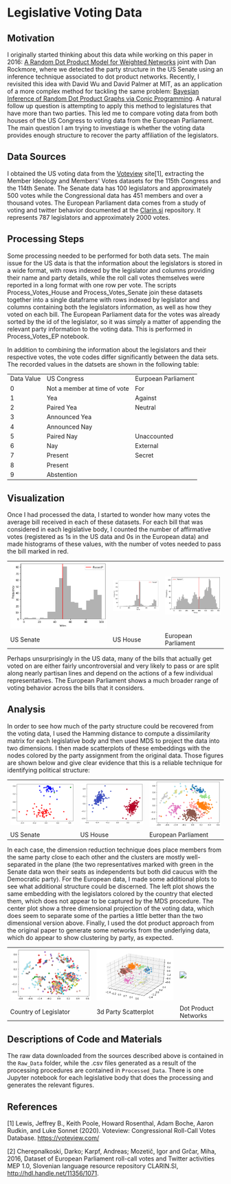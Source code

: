 # Legislative Voting Data

## Motivation
I originally started thinking about this data while working on this paper in 2016: <a href="https://arxiv.org/abs/1611.02530"> A Random Dot Product Model for Weighted Networks</a> joint with Dan Rockmore, where we detected the party structure in the US Senate using an inference technique associated to dot product networks. Recently, I revisited this idea with David Wu and David Palmer at MIT, as an application of a more complex method for tackling the same problem: <a href="https://arxiv.org/abs/2101.02180">Bayesian Inference of Random Dot Product Graphs via Conic Programming<a/>. A natural follow up question is attempting to apply this method to legislatures that have more than two parties. This led me to compare voting data from both houses of the US Congress to voting data from the European Parliament. The main question I am trying to investiage is whether the voting data provides enough structure to recover the party affiliation of the legislators. 

## Data Sources
I obtained the US voting data from the <a href="https://voteview.com/data">Voteview</a> site[1], extracting the Member Ideology and Members' Votes datasets for the 115th Congress and the 114th Senate. The Senate data has 100 legislators and approximately 500 votes while the Congressional data has 451 members and over a thousand votes.  The European Parliament data comes from a study of voting and twitter behavior documented at the <a href="https://www.clarin.si/repository/xmlui/handle/11356/1071"> Clarin.si</a> repository. It represents 787 legislators and approximately 2000 votes. 

## Processing Steps
Some processing needed to be performed for both data sets. The main issue for the US data is that the information about the legislators is stored in a wide format, with rows indexed by the legislator and columns providing their name and party details, while the roll call votes themselves were reported in a long format with one row per vote. The scripts Process_Votes_House and Process_Votes_Senate join these datasets together into a single dataframe with rows indexed by legislator and  columns containing both the legislators information, as well as how they voted on each bill. The European Parliament data for the votes was already sorted by the id of the legislator, so it was simply a matter of appending the relevant party information to the voting data. This is performed in Process_Votes_EP notebook. 

In addition to combining the information about the legislators and their respective votes, the vote codes differ significantly between the data sets. The recorded values in the datsets are shown in the following table: 
<table>
  <tr><td>Data Value</td><td>US Congress</td><td> Eurpoean Parliament</td></tr>
  <tr><td>0</td><td> 	Not a member at time of vote</td><td>For </td></tr>
  <tr><td>1</td><td> 	Yea</td><td>Against</td></tr>
  <tr><td>2</td><td> 	Paired Yea</td><td>Neutral</td></tr>
  <tr><td>3</td><td> 	Announced Yea</td><td></td></tr>
  <tr><td>4</td><td> 	Announced Nay</td><td></td></tr>
  <tr><td>5</td><td> 	Paired Nay</td><td>Unaccounted</td></tr>
  <tr><td>6</td><td> 	Nay</td><td>External</td></tr>
  <tr><td>7</td><td> 	Present </td><td>Secret</td></tr>
  <tr><td>8</td><td> 	Present </td><td></td></tr>
  <tr><td>9</td><td> 	 Abstention </td><td></td></tr>
  </table>

## Visualization
Once I had processed the data, I started to wonder how many votes the average bill received in each of these datasets. For each bill that was considered in each legislative body, I counted the number of affirmative votes (registered as 1s in the US data and 0s in the European data) and made histograms of these values, with the number of votes needed to pass the bill marked in red. 

<table>
  <tr><td><img src="https://raw.githubusercontent.com/drdeford/DATA115_PDP1/main/Figures/Senate_Hist.png" width=1000></td><td><img src="https://raw.githubusercontent.com/drdeford/DATA115_PDP1/main/Figures/House_Hist.png"></td><td><img src="https://raw.githubusercontent.com/drdeford/DATA115_PDP1/main/Figures/EP_Hist.png"></td></tr>
   <tr><td>US Senate</td><td>US House</td><td>European Parliament</td></tr>
  </table>

Perhaps unsurprisingly in the US data, many of the bills that actually get voted on are either fairly uncontroversial and very likely to pass or are split along nearly partisan lines and depend on the actions of a few individual representatives. The European Parliament shows a much broader range of voting behavior across the bills that it considers. 

## Analysis
In order to see how much of the party structure could be recovered from the voting data, I used the Hamming distance to compute a dissimilarity matrix for each legislative body and then used MDS to project the data into two dimensions. I then made scatterplots of these embeddings with the nodes colored by the party assignment from the original data. Those figures are shown below and give clear evidence that this is a reliable technique for identifying political structure: 

<table>
  <tr><td><img src="https://raw.githubusercontent.com/drdeford/DATA115_PDP1/main/Figures/Senate_MDS.png"></td><td><img src="https://raw.githubusercontent.com/drdeford/DATA115_PDP1/main/Figures/House_MDS.png"></td><td><img src="https://raw.githubusercontent.com/drdeford/DATA115_PDP1/main/Figures/EP_MDS.png"></td></tr>
   <tr><td>US Senate</td><td>US House</td><td>European Parliament</td></tr>
  </table>

In each case, the dimension reduction technique does place members from the same party close to each other and the clusters are mostly well-separated in the plane (the two representatives marked with green in the Senate data won their seats as independents but both did caucus with the Democratic party). For the European data, I made some additional plots to see what additional structure could be discerned. The left plot shows the same embedding with the legislators colored by the country that elected them, which does not appear to be captured by the MDS procedure. The center plot show a three dimensional projection of the voting data, which does seem to separate some of the parties a little better than the two dimensional version above. Finally, I used the dot product approach from the original paper to generate some networks from the underlying data, which do appear to show clustering by party, as expected. 

<table>
  <tr><td><img src="https://raw.githubusercontent.com/drdeford/DATA115_PDP1/main/Figures/EP_Country.png"></td><td><img src="https://raw.githubusercontent.com/drdeford/DATA115_PDP1/main/Figures/EP_3d.png"></td><td><img src="https://raw.githubusercontent.com/drdeford/DATA115_PDP1/main/Figures/EP_Networks.gif"></td></tr>
   <tr><td>Country of Legislator</td><td>3d Party Scatterplot</td><td>Dot Product Networks</td></tr>
  </table>
  
## Descriptions of Code and Materials
The raw data downloaded from the sources described above is contained in the `Raw_Data` folder, while the .csv files generated as a result of the processing procedures are contained in `Processed_Data`. There is one Jupyter notebook for each legislative body that does the processing and generates the relevant figures. 

## References
[1] Lewis, Jeffrey B., Keith Poole, Howard Rosenthal, Adam Boche, Aaron Rudkin, and Luke Sonnet (2020). Voteview: Congressional Roll-Call Votes Database. https://voteview.com/ 

[2] Cherepnalkoski, Darko; Karpf, Andreas; Mozetič, Igor and Grčar, Miha, 2016, Dataset of European Parliament roll-call votes and Twitter activities MEP 1.0, Slovenian language resource repository CLARIN.SI, http://hdl.handle.net/11356/1071. 
